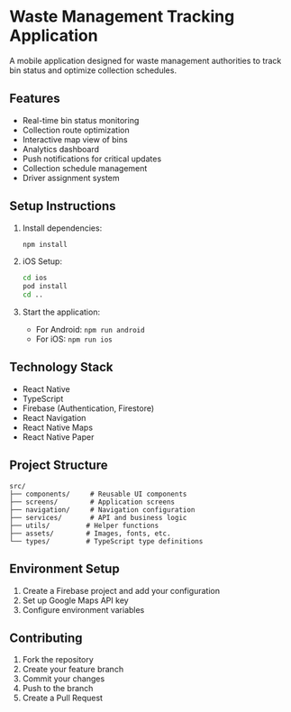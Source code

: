 # Waste Management Tracking Application

A mobile application designed for waste management authorities to track bin status and optimize collection schedules.

## Features

- Real-time bin status monitoring
- Collection route optimization
- Interactive map view of bins
- Analytics dashboard
- Push notifications for critical updates
- Collection schedule management
- Driver assignment system

## Setup Instructions

1. Install dependencies:
   ```bash
   npm install
   ```

2. iOS Setup:
   ```bash
   cd ios
   pod install
   cd ..
   ```

3. Start the application:
   - For Android: `npm run android`
   - For iOS: `npm run ios`

## Technology Stack

- React Native
- TypeScript
- Firebase (Authentication, Firestore)
- React Navigation
- React Native Maps
- React Native Paper

## Project Structure

```
src/
├── components/     # Reusable UI components
├── screens/        # Application screens
├── navigation/     # Navigation configuration
├── services/       # API and business logic
├── utils/         # Helper functions
├── assets/        # Images, fonts, etc.
└── types/         # TypeScript type definitions
```

## Environment Setup

1. Create a Firebase project and add your configuration
2. Set up Google Maps API key
3. Configure environment variables

## Contributing

1. Fork the repository
2. Create your feature branch
3. Commit your changes
4. Push to the branch
5. Create a Pull Request 